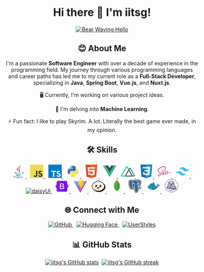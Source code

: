 <div align="center">

# Hi there 👋 I'm iitsg!

[![Bear Waving Hello](https://github.com/iitsg/iitsg/assets/99927452/b5465733-f46c-4fe5-84ef-f674c59e2c76)](https://giphy.com/gifs/bear-hello-waving-IThjAlJnD9WNO)
</div>

<div align="center">

## 😊 About Me

I'm a passionate **Software Engineer** with over a decade of experience in the programming field. My journey through various programming languages and career paths has led me to my current role as a **Full-Stack Developer**, specializing in **Java**, **Spring Boot**, **Vue.js**, and **Nuxt.js**.

🖥️ Currently, I'm working on various project ideas.

🧠 I'm delving into **Machine Learning**.

⚡ Fun fact: I like to play Skyrim. A lot. Literally the best game ever made, in my opinion.
</div>

<div align="center">

## 🛠️ Skills

  <div align="center">
    <a href="https://www.oracle.com/java/" target="_blank" rel="noreferrer">
      <picture>
        <img src="https://github.com/devicons/devicon/raw/master/icons/java/java-original.svg" width="36" alt="Java" />
      </picture>
    </a>&nbsp;
    <a href="https://developer.mozilla.org/en-US/docs/Web/JavaScript" target="_blank" rel="noreferrer">
      <picture>
        <img src="https://github.com/devicons/devicon/raw/master/icons/javascript/javascript-original.svg" width="36" alt="JavaScript" />
      </picture>
    </a>&nbsp;
    <a href="https://www.typescriptlang.org/" target="_blank" rel="noreferrer">
      <picture>
        <img src="https://github.com/devicons/devicon/raw/master/icons/typescript/typescript-original.svg" width="36" alt="TypeScript" />
      </picture>
    </a>&nbsp;
    <a href="https://www.python.org/" target="_blank" rel="noreferrer">
      <picture>
        <img src="https://github.com/devicons/devicon/raw/master/icons/python/python-original.svg" width="36" alt="Python" />
      </picture>
    </a>&nbsp;
    <a href="https://developer.mozilla.org/en-US/docs/Glossary/HTML5" target="_blank" rel="noreferrer">
      <picture>
        <img src="https://github.com/devicons/devicon/raw/master/icons/html5/html5-original.svg" width="36" alt="HTML5" />
      </picture>
    </a>&nbsp;
    <a href="https://vuejs.org/" target="_blank" rel="noreferrer">
      <picture>
        <img src="https://github.com/devicons/devicon/raw/master/icons/vuejs/vuejs-original.svg" width="36" alt="Vue" />
      <picture>
    </a>&nbsp;
    <a href="https://nuxtjs.org/" target="_blank" rel="noreferrer">
      <picture>
        <img src="https://github.com/devicons/devicon/raw/master/icons/nuxtjs/nuxtjs-original.svg" width="36" alt="Nuxtjs" />
      </picture>
    </a>&nbsp;
    <a href="https://www.w3.org/TR/CSS/#css" target="_blank" rel="noreferrer">
      <picture>
        <img src="https://github.com/devicons/devicon/raw/master/icons/css3/css3-original.svg" width="36" alt="CSS3" />
      </picture>
    </a>&nbsp;
    <a href="https://sass-lang.com/" target="_blank" rel="noreferrer">
      <picture>
        <img src="https://github.com/devicons/devicon/raw/master/icons/sass/sass-original.svg" width="36" alt="Sass" />
      </picture>
    </a>&nbsp;
    <a href="https://tailwindcss.com/" target="_blank" rel="noreferrer">
      <picture>
        <img src="https://github.com/devicons/devicon/raw/master/icons/tailwindcss/tailwindcss-original.svg" width="36" alt="TailwindCSS" />
      </picture>
    </a>&nbsp;
    <a href="https://daisyui.com/" target="_blank" rel="noreferrer">
      <picture>
        <img src="https://img.daisyui.com/images/daisyui-logo/daisyui-logomark-1024-1024.png" width="36" alt="daisyUI" />
      </picture>
    </a>&nbsp;
    <a href="https://getbootstrap.com/" target="_blank" rel="noreferrer">
      <picture>
        <img src="https://github.com/devicons/devicon/raw/master/icons/bootstrap/bootstrap-original.svg" width="36" alt="Bootstrap" />
      </picture>
    </a>&nbsp;
    <a href="https://vitejs.dev/" target="_blank" rel="noreferrer">
      <picture>
        <img src="https://github.com/devicons/devicon/raw/master/icons/vitejs/vitejs-original.svg" width="36" alt="Vite" />
      </picture>
    </a>&nbsp;
    <a href="https://bun.sh/" target="_blank" rel="noreferrer">
      <picture>
        <img src="https://github.com/devicons/devicon/raw/master/icons/bun/bun-original.svg" width="36" alt="Bun" />
      </picture>
    </a>&nbsp;
    <a href="https://www.mongodb.com/" target="_blank" rel="noreferrer">
      <picture>
        <img src="https://github.com/devicons/devicon/raw/master/icons/mongodb/mongodb-original.svg" width="36" alt="MongoDB" />
      </picture>
    </a>&nbsp;
    <a href="https://www.postgresql.org/" target="_blank" rel="noreferrer">
      <picture>
        <img src="https://github.com/devicons/devicon/raw/master/icons/postgresql/postgresql-original.svg" width="36" alt="PostgreSQL" />
      </picture>
    </a>&nbsp;
    <a href="https://www.docker.com/" target="_blank" rel="noreferrer">
      <picture>
        <img src="https://github.com/devicons/devicon/raw/master/icons/docker/docker-original.svg" width="36" alt="Docker" />
      </picture>
    </a>&nbsp;
    <a href="https://podman.io/" target="_blank" rel="noreferrer">
      <picture>
        <img src="https://github.com/devicons/devicon/raw/master/icons/podman/podman-original.svg" width="36" alt="Podman" />
      </picture>
    </a>
  </div>
</div>

<div align="center">

## 🌐 Connect with Me

  <div align="center">
    <a href="https://www.github.com/iitsg" target="_blank" rel="noreferrer">
      <picture>
        <source media="(prefers-color-scheme: dark)" srcset="https://raw.githubusercontent.com/danielcranney/readme-generator/main/public/icons/socials/github-dark.svg" width="36" /> 
        <source media="(prefers-color-scheme: light)" srcset="https://raw.githubusercontent.com/danielcranney/readme-generator/main/public/icons/socials/github.svg" width="36" />
        <img src="https://raw.githubusercontent.com/danielcranney/readme-generator/main/public/icons/socials/github.svg" width="36" alt="GitHub" />
      </picture>
    </a>&nbsp;
    <a href="https://huggingface.co/iitsg" target="_blank" rel="noreferrer">
      <picture>
        <img src="https://huggingface.co/front/assets/huggingface_logo-noborder.svg" width="36" alt="Hugging Face" />
      </picture>
    </a>&nbsp;
    <a href="https://userstyles.world/user/iitsg" target="_blank" rel="noreferrer">
      <picture>
        <img src="https://userstyles.world/mascot.svg" width="36" alt="UserStyles" />
      </picture>
    </a>
  </div>
</div>

<div align="center">

## 📊 GitHub Stats

  <div align="center">
    <a href="http://www.github.com/iitsg"><img src="https://github-readme-stats.vercel.app/api?username=iitsg&show_icons=true&hide=&count_private=true&title_color=a855f7&text_color=ffffff&icon_color=a855f7&bg_color=0d0d0d&hide_border=true&show_icons=true" alt="iitsg's GitHub stats" /></a>&nbsp;
    <a href="http://www.github.com/iitsg"><img src="https://github-readme-streak-stats.herokuapp.com/?user=iitsg&stroke=ffffff&background=0d0d0d&ring=a855f7&fire=a855f7&currStreakNum=ffffff&currStreakLabel=a855f7&sideNums=ffffff&sideLabels=ffffff&dates=ffffff&hide_border=true" alt="iitsg's GitHub streak" /></a>
  </div>
</div>
